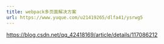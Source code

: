 ```yaml
---
title: webpack多页面解决方案
url: https://www.yuque.com/u21419265/dlfa41/ysrwg5
---
```


<https://blog.csdn.net/qq_42418169/article/details/117086212>
